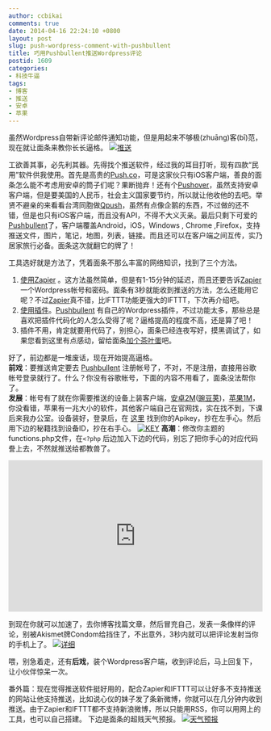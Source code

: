 ```yaml
---
author: ccbikai
comments: true
date: 2014-04-16 22:24:10 +0800
layout: post
slug: push-wordpress-comment-with-pushbullent
title: 巧用Pushbullent推送Wordpress评论
postid: 1609
categories:
- 科技牛逼
tags:
- 博客
- 推送
- 安卓
- 苹果
---
```

虽然Wordpress自带新评论邮件通知功能，但是用起来不够极(zhuāng)客(bī)范，现在就让面条来教你长长逼格。
[![推送](http://ww1.sinaimg.cn/bmiddle/005ygACVjw1efhs4p6x4hj30xc0hzmz3.jpg)](http://ww1.sinaimg.cn/large/005ygACVjw1efhs4p6x4hj30xc0hzmz3.jpg)

<!-- more -->
工欲善其事，必先利其器。先得找个推送软件，经过我的耳目打听，现有四款“民用”软件供我使用。首先是高贵的[Push.co][1]，可是这家伙只有iOS客户端，善良的面条怎么能不考虑用安卓的筒子们呢？果断抛弃！还有个[Pushover][2]，虽然支持安卓客户端，但是要美国的人民币，社会主义国家要节约，所以就让他收他的去吧。举贤不避亲的来看看台湾同胞做[Qpush][3]，虽然有点像企鹅的东西，不过做的还不错，但是也只有iOS客户端，而且没有API，不得不大义灭亲。最后只剩下可爱的[Pushbullent][4]了，客户端覆盖Android，iOS，Windows , Chrome ,Firefox，支持推送文件，图片，笔记，地图，列表，链接。而且还可以在客户端之间互传，实乃居家旅行必备。面条这次就翻它的牌了！

工具选好就是方法了，凭着面条不那么丰富的网络知识，找到了三个方法。  
1.  [使用Zapier](http://www.miantiao.me/url/1hJq7W7) 。这方法虽然简单，但是有1-15分钟的延迟，而且还要告诉[Zapier][5]一个Wordpress帐号和密码。面条有3秒就能收到推送的方法，怎么还能用它呢？不过[Zapier][6]真不错，比IFTTT功能更强大的IFTTT，下次再介绍吧。  
2.  [使用插件](http://www.miantiao.me/url/1t9RSeI)。[Pushbullent][7] 有自己的Wordpress插件，不过功能太多，那些总是喜欢把插件代码化的人怎么受得了呢？逼格提高的程度不高，还是算了吧！  
3.  插件不用，肯定就要用代码了，别担心，面条已经连夜写好，摸黑调试了，如果您看到这里有点感动，留给面条[加个茶叶蛋][8]吧。  

好了，前边都是一堆废话，现在开始提高逼格。  
**前戏**：要推送肯定要去  [Pushbullent][9] 注册帐号了，不对，不是注册，直接用谷歌帐号登录就行了。什么？你没有谷歌帐号，下面的内容不用看了，面条没法帮你了。  
**发展**：帐号有了就在你需要推送的设备上装客户端，[安卓2M][10]([豌豆荚][11])，[苹果1M][12]，你没看错，苹果有一兆大小的软件，其他客户端自己在官网找，实在找不到，下课后来我办公室。设备装好，登录后，在 [这里][13] 找到你的Apikey，抄在左手心。然后用下边的秘籍找到设备ID，抄在右手心。
[![KEY](http://ww4.sinaimg.cn/bmiddle/005ygACVjw1efhs6zhoh4j30ic09bjsi.jpg)](http://ww4.sinaimg.cn/large/005ygACVjw1efhs6zhoh4j30ic09bjsi.jpg)
**高潮**：修改你主题的functions.php文件，在`<?php` 后边加入下边的代码，别忘了把你手心的对应代码誊上去，不然就推送给都教兽了。
<iframe width="100%" height="300" src="https://gist.github.com/ccbikai/10881201.pibb" frameborder=0 ></iframe> 

到现在你就可以加速了，去你博客找篇文章，然后冒充自己，发表一条像样的评论，别被Akismet牌Condom给挡住了，不出意外，3秒内就可以把评论发射当你的手机上了。
[![详细](http://ww1.sinaimg.cn/bmiddle/005ygACVjw1efhs2chzidj30xc0n9mzt.jpg)](http://ww1.sinaimg.cn/large/005ygACVjw1efhs2chzidj30xc0n9mzt.jpg)

喂，别急着走，还有**后戏**，装个Wordpress客户端，收到评论后，马上回复下，让小伙伴惊呆一次。


番外篇：现在觉得推送软件挺好用的，配合Zapier和IFTTT可以让好多不支持推送的网站让他支持推送，比如说心仪的妹子发了条新微博，你就可以在几分钟内收到推送。由于Zapier和IFTTT都不支持新浪微博，所以只能用RSS，你可以用网上的工具，也可以自己搭建。
下边是面条的超贱天气预报。
[![天气预报][14]](http://ww4.sinaimg.cn/large/005ygACVjw1efhrzvrlrkj30sw0esjsm.jpg)


  [1]: http://www.miantiao.me/url/P53WxC
  [2]: http://www.miantiao.me/url/1gAESWV
  [3]: http://www.miantiao.me/url/1ipcOtG
  [4]: http://www.miantiao.me/url/1gAFdc1
  [5]: http://www.miantiao.me/url/1eyEvAH
  [6]: http://www.miantiao.me/url/1eyEvAH
  [7]: http://www.miantiao.me/url/1gAFdc1
  [8]: http://www.miantiao.me/url/1iZSCek
  [9]: http://www.miantiao.me/url/1gAFdc1
  [10]: http://www.miantiao.me/url/1p9TVA3
  [11]: http://www.miantiao.me/url/P55dEX
  [12]: http://www.miantiao.me/url/1gGhdHZ
  [13]: http://www.miantiao.me/url/1eyDZCS
  [14]: http://ww4.sinaimg.cn/bmiddle/005ygACVjw1efhrzvrlrkj30sw0esjsm.jpg
